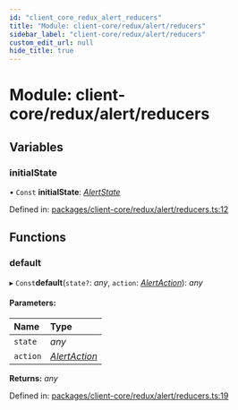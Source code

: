 ```yaml
---
id: "client_core_redux_alert_reducers"
title: "Module: client-core/redux/alert/reducers"
sidebar_label: "client-core/redux/alert/reducers"
custom_edit_url: null
hide_title: true
---
```


# Module: client-core/redux/alert/reducers

## Variables

### initialState

• `Const` **initialState**: [*AlertState*](../interfaces/client_core_redux_alert_actions.alertstate.md)

Defined in: [packages/client-core/redux/alert/reducers.ts:12](https://github.com/xr3ngine/xr3ngine/blob/5c3dcaef1/packages/client-core/redux/alert/reducers.ts#L12)

## Functions

### default

▸ `Const`**default**(`state?`: *any*, `action`: [*AlertAction*](../interfaces/client_core_redux_alert_actions.alertaction.md)): *any*

#### Parameters:

Name | Type |
:------ | :------ |
`state` | *any* |
`action` | [*AlertAction*](../interfaces/client_core_redux_alert_actions.alertaction.md) |

**Returns:** *any*

Defined in: [packages/client-core/redux/alert/reducers.ts:19](https://github.com/xr3ngine/xr3ngine/blob/5c3dcaef1/packages/client-core/redux/alert/reducers.ts#L19)

